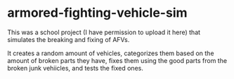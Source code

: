 # armored-fighting-vehicle-sim
This was a school project (I have permission to upload it here) that simulates the breaking and fixing of AFVs.

It creates a random amount of vehicles, categorizes them based on the amount of broken parts they have, fixes them using the good parts from the broken junk vehiicles, and tests the fixed ones. 
